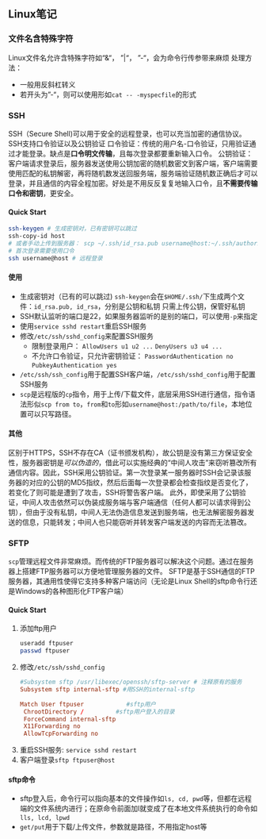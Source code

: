## Linux笔记

### 文件名含特殊字符
Linux文件名允许含特殊字符如“&“， ”|“， ”-“，会为命令行传参带来麻烦
处理方法：
- 一般用反斜杠转义
- 若开头为”-“，则可以使用形如`cat -- -myspecfile`的形式

### SSH
SSH（Secure Shell)可以用于安全的远程登录，也可以充当加密的通信协议。
SSH支持口令验证以及公钥验证
口令验证：传统的用户名-口令验证，只用验证通过才能登录。缺点是**口令明文传输**，且每次登录都要重新输入口令。
公钥验证：客户端请求登录后，服务器发送使用公钥加密的随机数密文到客户端，客户端需要使用匹配的私钥解密，再将随机数发送回服务端，服务端验证随机数正确后才可以登录，并且通信的内容全程加密。好处是不用反反复复地输入口令，且**不需要传输口令和密钥**，更安全。
#### Quick Start
```bash
ssh-keygen # 生成密钥对，已有密钥可以跳过
ssh-copy-id host
# 或者手动上传到服务器： scp ~/.ssh/id_rsa.pub username@host:~/.ssh/authorized_keys
# 首次登录需要使用口令
ssh username@host # 远程登录
```
#### 使用
- 生成密钥对（已有的可以跳过)
  `ssh-keygen`会在`$HOME/.ssh/`下生成两个文件：`id_rsa.pub, id_rsa`，分别是公钥和私钥
  只需上传公钥，保管好私钥
- SSH默认监听的端口是22，如果服务器监听的是别的端口，可以使用`-p`来指定
- 使用`service sshd restart`重启SSH服务
- 修改`/etc/ssh/sshd_config`来配置SSH服务
  - 限制登录用户：
    `AllowUsers u1 u2 ...`
    `DenyUsers u3 u4 ...`
  - 不允许口令验证，只允许密钥验证：
    `PasswordAuthentication no`
    `PubkeyAuthentication yes`
- `/etc/ssh/ssh_config`用于配置SSH客户端，`/etc/ssh/sshd_config`用于配置SSH服务
- `scp`是远程版的`cp`指令，用于上传/下载文件，底层采用SSH进行通信，指令语法形似`scp from to`，`from`和`to`形如`username@host:/path/to/file`，本地位置可以只写路径。

#### 其他
区别于HTTPS，SSH不存在CA（证书颁发机构），故公钥是没有第三方保证安全性，服务器密钥是*可以伪造的*，借此可以实施经典的“中间人攻击”来窃听篡改所有通信内容。因此，SSH采用公钥验证。第一次登录某一服务器时SSH会记录该服务器的对应的公钥的MD5指纹，然后后面每一次登录都会检查指纹是否变化了，若变化了则可能是遭到了攻击，SSH将警告客户端。
此外，即使采用了公钥验证，中间人攻击依然可以伪装成服务端与客户端通信（任何人都可以请求得到公钥），但由于没有私钥，中间人无法伪造信息发送到服务端，也无法解密服务器发送的信息，只能转发；中间人也只能窃听并转发客户端发送的内容而无法篡改。

### SFTP
`scp`管理远程文件非常麻烦。而传统的FTP服务器可以解决这个问题。通过在服务器上搭建FTP服务器可以方便地管理服务器的文件。
SFTP是基于SSH通信的FTP服务器，其通用性使得它支持多种客户端访问（无论是Linux Shell的sftp命令行还是Windows的各种图形化FTP客户端）

#### Quick Start
1. 添加ftp用户
    ```bash
    useradd ftpuser
    passwd ftpuser
    ```
2. 修改`/etc/ssh/sshd_config`
   ```conf
   #Subsystem sftp /usr/libexec/openssh/sftp-server # 注释原有的服务
   Subsystem sftp internal-sftp #用SSH的internal-sftp
    
   Match User ftpuser            #sftp用户
    ChrootDirectory /         #sftp用户登入的目录
    ForceCommand internal-sftp
    X11Forwarding no
    AllowTcpForwarding no
   ```
3. 重启SSH服务: `service sshd restart`
4. 客户端登录`sftp ftpuser@host`

#### sftp命令
- sftp登入后，命令行可以指向基本的文件操作如`ls, cd, pwd`等，但都在远程端的文件系统内进行；在原命令前面加l就变成了在本地文件系统执行的命令如`lls, lcd, lpwd`
- `get/put`用于下载/上传文件，参数就是路径，不用指定host等